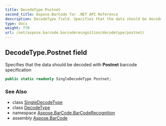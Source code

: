 ```yaml
---
title: DecodeType.Postnet
second_title: Aspose.BarCode for .NET API Reference
description: DecodeType field. Specifies that the data should be decoded with Postnet barcode specification
type: docs
weight: 770
url: /net/aspose.barcode.barcoderecognition/decodetype/postnet/
---
```

## DecodeType.Postnet field

Specifies that the data should be decoded with **Postnet** barcode specification

```csharp
public static readonly SingleDecodeType Postnet;
```

### See Also

* class [SingleDecodeType](../../singledecodetype/)
* class [DecodeType](../)
* namespace [Aspose.BarCode.BarCodeRecognition](../../../aspose.barcode.barcoderecognition/)
* assembly [Aspose.BarCode](../../../)


